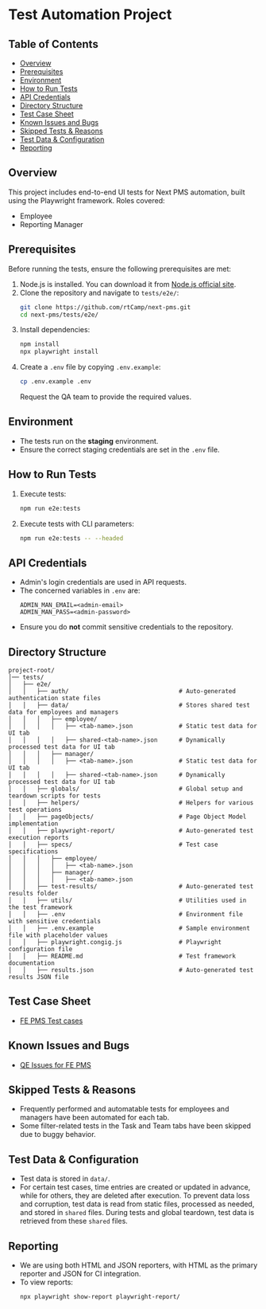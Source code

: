 # Test Automation Project

## Table of Contents

- [Overview](#overview)
- [Prerequisites](#prerequisites)
- [Environment](#environment)
- [How to Run Tests](#how-to-run-tests)
- [API Credentials](#api-credentials)
- [Directory Structure](#directory-structure)
- [Test Case Sheet](#test-case-sheet)
- [Known Issues and Bugs](#known-issues-and-bugs)
- [Skipped Tests & Reasons](#skipped-tests--reasons)
- [Test Data & Configuration](#test-data--configuration)
- [Reporting](#reporting)

## Overview

This project includes end-to-end UI tests for Next PMS automation, built using the Playwright framework. Roles covered:

- Employee
- Reporting Manager

## Prerequisites

Before running the tests, ensure the following prerequisites are met:

1. Node.js is installed. You can download it from [Node.js official site](https://nodejs.org/).
2. Clone the repository and navigate to `tests/e2e/`:
   ```bash
   git clone https://github.com/rtCamp/next-pms.git
   cd next-pms/tests/e2e/
   ```
3. Install dependencies:
   ```bash
   npm install
   npx playwright install
   ```
4. Create a `.env` file by copying `.env.example`:
   ```bash
   cp .env.example .env
   ```
   Request the QA team to provide the required values.

## Environment

- The tests run on the **staging** environment.
- Ensure the correct staging credentials are set in the `.env` file.

## How to Run Tests

1. Execute tests:
   ```bash
   npm run e2e:tests
   ```
2. Execute tests with CLI parameters:
   ```bash
   npm run e2e:tests -- --headed
   ```

## API Credentials

- Admin's login credentials are used in API requests.
- The concerned variables in `.env` are:
  ```env
  ADMIN_MAN_EMAIL=<admin-email>
  ADMIN_MAN_PASS=<admin-password>
  ```
- Ensure you do **not** commit sensitive credentials to the repository.

## Directory Structure

```
project-root/
│── tests/
│   ├── e2e/
│   │   ├── auth/                               # Auto-generated authentication state files
│   │   ├── data/                               # Stores shared test data for employees and managers
│   │   │   ├── employee/
│   │   │   │   ├── <tab-name>.json             # Static test data for UI tab
│   │   │   │   ├── shared-<tab-name>.json      # Dynamically processed test data for UI tab
│   │   │   ├── manager/
│   │   │   │   ├── <tab-name>.json             # Static test data for UI tab
│   │   │   │   ├── shared-<tab-name>.json      # Dynamically processed test data for UI tab
│   │   ├── globals/                            # Global setup and teardown scripts for tests
│   │   ├── helpers/                            # Helpers for various test operations
│   │   ├── pageObjects/                        # Page Object Model implementation
│   │   ├── playwright-report/                  # Auto-generated test execution reports
│   │   ├── specs/                              # Test case specifications
│   │   │   ├── employee/
│   │   │   │   ├── <tab-name>.json
│   │   │   ├── manager/
│   │   │   │   ├── <tab-name>.json
│   │   ├── test-results/                       # Auto-generated test results folder
│   │   ├── utils/                              # Utilities used in the test framework
│   │   ├── .env                                # Environment file with sensitive credentials
│   │   ├── .env.example                        # Sample environment file with placeholder values
│   │   ├── playwright.congig.js                # Playwright configuration file
│   │   ├── README.md                           # Test framework documentation
│   │   ├── results.json                        # Auto-generated test results JSON file
```

## Test Case Sheet

- [FE PMS Test cases](https://docs.google.com/spreadsheets/d/1ezVa3BnqkgUlJEeOmc_cYCoT3b3JhQ8nGvAOk-W7Q6g/edit?pli=1&gid=1778975438#gid=1778975438)

## Known Issues and Bugs

- [QE Issues for FE PMS](https://docs.google.com/spreadsheets/d/1ezVa3BnqkgUlJEeOmc_cYCoT3b3JhQ8nGvAOk-W7Q6g/edit?pli=1&gid=1682583986#gid=1682583986)

## Skipped Tests & Reasons

- Frequently performed and automatable tests for employees and managers have been automated for each tab.
- Some filter-related tests in the Task and Team tabs have been skipped due to buggy behavior.

## Test Data & Configuration

- Test data is stored in `data/`.
- For certain test cases, time entries are created or updated in advance, while for others, they are deleted after execution. To prevent data loss and corruption, test data is read from static files, processed as needed, and stored in `shared` files. During tests and global teardown, test data is retrieved from these `shared` files.

## Reporting

- We are using both HTML and JSON reporters, with HTML as the primary reporter and JSON for CI integration.
- To view reports:
  ```bash
  npx playwright show-report playwright-report/
  ```
